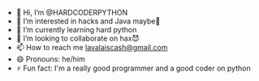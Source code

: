 - 👋 Hi, I’m @HARDCODERPYTHON
- 👀 I’m interested in hacks and Java maybe🫤
- 🌱 I’m currently learning hard python
- 💞️ I’m looking to collaborate on hax😈
- 📫 How to reach me lavalaiscash@gmail.com 
- 😄 Pronouns: he/him
- ⚡ Fun fact: I'm a really good programmer and a good coder on python

<!---
HARDCODERPYTHON/HARDCODERPYTHON is a ✨ special ✨ repository because its `README.md` (this file) appears on your GitHub profile.
You can click the Preview link to take a look at your changes.
--->
